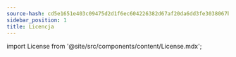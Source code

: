 ```yaml
---
source-hash: cd5e1651e403c09475d2d1f6ec604226382d67af20da6dd3fe3038067b73f64a
sidebar_position: 1
title: Licencja
---
```

import License from '@site/src/components/content/License.mdx';


<License/>